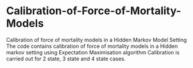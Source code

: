 # Calibration-of-Force-of-Mortality-Models
Calibration of force of mortality models in a Hidden Markov Model Setting
The code contains calibration of force of mortality models in a Hidden markov setting using Expectation Maximisation algorithm
Calibration is carried out for 2 state, 3 state and 4 state cases. 
